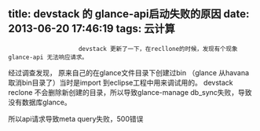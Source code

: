 title: devstack 的 glance-api启动失败的原因
date: 2013-06-20 17:46:19
tags: 云计算
---


						devstack 更新了一下，在recllone的时候，发现有个现象 glance-api 无法响应请求。

经过调查发现，
原来自己的在glance文件目录下创建过bin （glance 从havana取消bin目录了）当时是import 到eclipse工程中用来调试用的。
devstack reclone 不会删除新创建的目录，所以导致glance-manage db_sync失败，导致没有数据库glance。

所以api请求导致meta query失败，500错误                                   